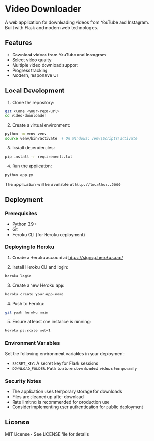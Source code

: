 # Video Downloader

A web application for downloading videos from YouTube and Instagram. Built with Flask and modern web technologies.

## Features

- Download videos from YouTube and Instagram
- Select video quality
- Multiple video download support
- Progress tracking
- Modern, responsive UI

## Local Development

1. Clone the repository:
```bash
git clone <your-repo-url>
cd video-downloader
```

2. Create a virtual environment:
```bash
python -m venv venv
source venv/bin/activate  # On Windows: venv\Scripts\activate
```

3. Install dependencies:
```bash
pip install -r requirements.txt
```

4. Run the application:
```bash
python app.py
```

The application will be available at `http://localhost:5000`

## Deployment

### Prerequisites

- Python 3.9+
- Git
- Heroku CLI (for Heroku deployment)

### Deploying to Heroku

1. Create a Heroku account at https://signup.heroku.com/

2. Install Heroku CLI and login:
```bash
heroku login
```

3. Create a new Heroku app:
```bash
heroku create your-app-name
```

4. Push to Heroku:
```bash
git push heroku main
```

5. Ensure at least one instance is running:
```bash
heroku ps:scale web=1
```

### Environment Variables

Set the following environment variables in your deployment:

- `SECRET_KEY`: A secret key for Flask sessions
- `DOWNLOAD_FOLDER`: Path to store downloaded videos temporarily

### Security Notes

- The application uses temporary storage for downloads
- Files are cleaned up after download
- Rate limiting is recommended for production use
- Consider implementing user authentication for public deployment

## License

MIT License - See LICENSE file for details

